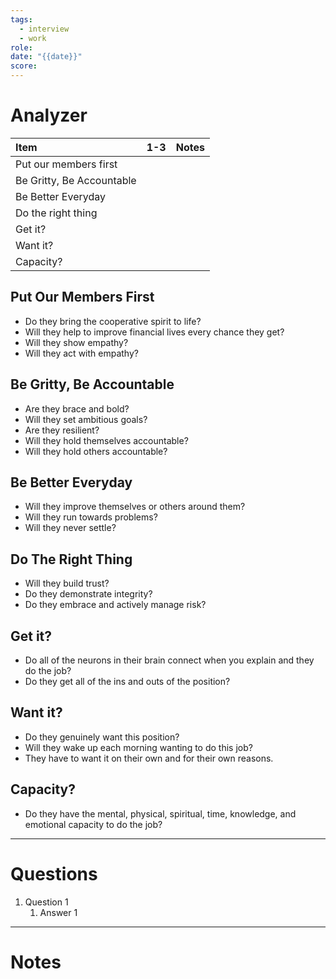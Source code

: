 ```yaml
---
tags:
  - interview
  - work
role: 
date: "{{date}}"
score:
---
```

# Analyzer

| Item                      | 1-3 | Notes |
| :------------------------ | :-- | :---- |
| Put our members first     |     |       |
| Be Gritty, Be Accountable |     |       |
| Be Better Everyday        |     |       |
| Do the right thing        |     |       |
| Get it?                   |     |       |
| Want it?                  |     |       |
| Capacity?                 |     |       |

## Put Our Members First
- Do they bring the cooperative spirit to life?
- Will they help to improve financial lives every chance they get?
- Will they show empathy?
- Will they act with empathy?

## Be Gritty, Be Accountable
- Are they brace and bold?
- Will they set ambitious goals?
- Are they resilient?
- Will they hold themselves accountable?
- Will they hold others accountable?

## Be Better Everyday
- Will they improve themselves or others around them?
- Will they run towards problems?
- Will they never settle?

## Do The Right Thing
- Will they build trust?
- Do they demonstrate integrity?
- Do they embrace and actively manage risk?

## Get it?
- Do all of the neurons in their brain connect when you explain and they do the job?
- Do they get all of the ins and outs of the position?

## Want it?
- Do they genuinely want this position?
- Will they wake up each morning wanting to do this job?
- They have to want it on their own and for their own reasons.

## Capacity?
- Do they have the mental, physical, spiritual, time, knowledge, and emotional capacity to do the job?

---
# Questions
1. Question 1
	1. Answer 1

---
# Notes